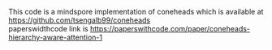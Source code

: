 This code is a mindspore implementation of coneheads which is available at https://github.com/tsengalb99/coneheads<br/>
paperswidthcode link is https://paperswithcode.com/paper/coneheads-hierarchy-aware-attention-1
